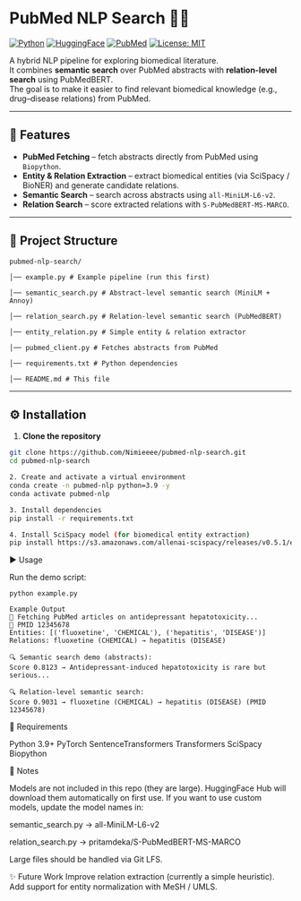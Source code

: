 # PubMed NLP Search 🔎🧪

[![Python](https://img.shields.io/badge/python-3.9%2B-blue.svg)](https://www.python.org/downloads/release/python-390/)
[![HuggingFace](https://img.shields.io/badge/HuggingFace-Models-yellow)](https://huggingface.co/models)
[![PubMed](https://img.shields.io/badge/Data-PubMed-green)](https://pubmed.ncbi.nlm.nih.gov/)
[![License: MIT](https://img.shields.io/badge/License-MIT-lightgrey.svg)](LICENSE)

A hybrid NLP pipeline for exploring biomedical literature.  
It combines **semantic search** over PubMed abstracts with **relation-level search** using PubMedBERT.  
The goal is to make it easier to find relevant biomedical knowledge (e.g., drug–disease relations) from PubMed.

---

## 🚀 Features
- **PubMed Fetching** – fetch abstracts directly from PubMed using `Biopython`.
- **Entity & Relation Extraction** – extract biomedical entities (via SciSpacy / BioNER) and generate candidate relations.
- **Semantic Search** – search across abstracts using `all-MiniLM-L6-v2`.
- **Relation Search** – score extracted relations with `S-PubMedBERT-MS-MARCO`.

---

## 📂 Project Structure
```
pubmed-nlp-search/

│── example.py # Example pipeline (run this first)

│── semantic_search.py # Abstract-level semantic search (MiniLM + Annoy)

│── relation_search.py # Relation-level semantic search (PubMedBERT)

│── entity_relation.py # Simple entity & relation extractor

│── pubmed_client.py # Fetches abstracts from PubMed

│── requirements.txt # Python dependencies

│── README.md # This file
```

---

## ⚙️ Installation

1. **Clone the repository**
```bash
git clone https://github.com/Nimieeee/pubmed-nlp-search.git
cd pubmed-nlp-search

2. Create and activate a virtual environment
conda create -n pubmed-nlp python=3.9 -y
conda activate pubmed-nlp

3. Install dependencies
pip install -r requirements.txt

4. Install SciSpacy model (for biomedical entity extraction)
pip install https://s3.amazonaws.com/allenai-scispacy/releases/v0.5.1/en_core_sci_sm-0.5.1.tar.gz
```

▶️ Usage

Run the demo script:
```
python example.py
```
```
Example Output
🔎 Fetching PubMed articles on antidepressant hepatotoxicity...
📄 PMID 12345678
Entities: [('fluoxetine', 'CHEMICAL'), ('hepatitis', 'DISEASE')]
Relations: fluoxetine (CHEMICAL) → hepatitis (DISEASE)

🔍 Semantic search demo (abstracts):
Score 0.8123 → Antidepressant-induced hepatotoxicity is rare but serious...

🔍 Relation-level semantic search:
Score 0.9031 → fluoxetine (CHEMICAL) → hepatitis (DISEASE) (PMID 12345678)
```

📖 Requirements

Python 3.9+
PyTorch
SentenceTransformers
Transformers
SciSpacy
Biopython

📌 Notes

Models are not included in this repo (they are large). HuggingFace Hub will download them automatically on first use.
If you want to use custom models, update the model names in:

semantic_search.py → all-MiniLM-L6-v2

relation_search.py → pritamdeka/S-PubMedBERT-MS-MARCO

Large files should be handled via Git LFS.

✨ Future Work
Improve relation extraction (currently a simple heuristic).
Add support for entity normalization with MeSH / UMLS.
